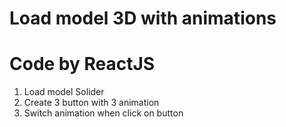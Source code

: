 # Load model 3D with animations
# Code by ReactJS

1. Load model Solider
2. Create 3 button with 3 animation
3. Switch animation when click on button
